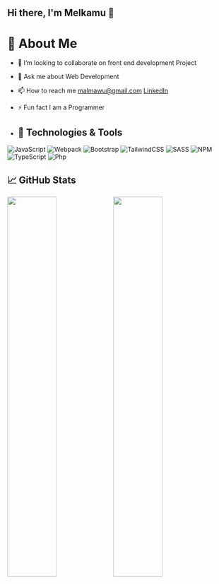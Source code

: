 ## Hi there, I'm Melkamu 👋

<h1>💫 About Me</h1>

- 👯 I’m looking to collaborate on front end development Project

- 💬 Ask me about Web Development

- 📫 How to reach me malmawu@gmail.com [LinkedIn](https://www.linkedin.com/in/melkamu-almawu/)

- ⚡ Fun fact I am a Programmer
- ## 🔧 Technologies & Tools
![JavaScript](https://img.shields.io/badge/javascript-%23323330.svg?style=for-the-badge&logo=javascript&logoColor=%23F7DF1E)
![Webpack](https://img.shields.io/badge/webpack-%238DD6F9.svg?style=for-the-badge&logo=webpack&logoColor=black)
![Bootstrap](https://img.shields.io/badge/bootstrap-%23563D7C.svg?style=for-the-badge&logo=bootstrap&logoColor=white)
![TailwindCSS](https://img.shields.io/badge/tailwindcss-%2338B2AC.svg?style=for-the-badge&logo=tailwind-css&logoColor=white)
![SASS](https://img.shields.io/badge/SASS-hotpink.svg?style=for-the-badge&logo=SASS&logoColor=white)
![NPM](https://img.shields.io/badge/NPM-%23000000.svg?style=for-the-badge&logo=npm&logoColor=white)
![TypeScript](https://img.shields.io/badge/typescript-%23007ACC.svg?style=for-the-badge&logo=typescript&logoColor=white)
<img alt="Php" src="https://img.shields.io/badge/php-%23777BB4.svg?style=for-the-badge&logo=php&logoColor=white"/>
## &#x1f4c8; GitHub Stats
<img align="left" width="47%" src="https://github-readme-stats.vercel.app/api?username=melkamu12&show_icons=true&theme=radical"/>
<img align="left" width="47%" src="https://github-readme-stats.vercel.app/api/top-langs/?username=melkamu12&layout=compact)](https://github.com/anuraghazra/github-readme-stats"/>

